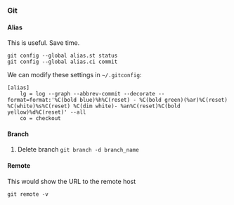 ### Git
#### Alias
This is useful. Save time.
```
git config --global alias.st status
git config --global alias.ci commit
```
We can modify these settings in `~/.gitconfig`:
```command
[alias]
    lg = log --graph --abbrev-commit --decorate --format=format:'%C(bold blue)%h%C(reset) - %C(bold green)(%ar)%C(reset) %C(white)%s%C(reset) %C(dim white)- %an%C(reset)%C(bold yellow)%d%C(reset)' --all
    co = checkout
```

#### Branch
1. Delete branch
`git branch -d branch_name`

#### Remote
This would show the URL to the remote host
```
git remote -v
```
